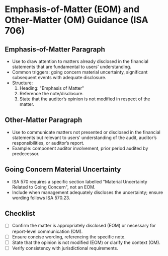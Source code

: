 # Emphasis-of-Matter (EOM) and Other-Matter (OM) Guidance (ISA 706)

## Emphasis-of-Matter Paragraph
- Use to draw attention to matters already disclosed in the financial statements that are fundamental to users’ understanding.
- Common triggers: going concern material uncertainty, significant subsequent events with adequate disclosure.
- Structure:
  1. Heading: "Emphasis of Matter"
  2. Reference the note/disclosure.
  3. State that the auditor’s opinion is not modified in respect of the matter.

## Other-Matter Paragraph
- Use to communicate matters not presented or disclosed in the financial statements but relevant to users’ understanding of the audit, auditor’s responsibilities, or auditor’s report.
- Example: component auditor involvement, prior period audited by predecessor.

## Going Concern Material Uncertainty
- ISA 570 requires a specific section labelled "Material Uncertainty Related to Going Concern", not an EOM.
- Include when management adequately discloses the uncertainty; ensure wording follows ISA 570.23.

## Checklist
- [ ] Confirm the matter is appropriately disclosed (EOM) or necessary for report-level communication (OM).
- [ ] Ensure concise wording, referencing the specific note.
- [ ] State that the opinion is not modified (EOM) or clarify the context (OM).
- [ ] Verify consistency with jurisdictional requirements.
